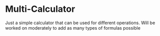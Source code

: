 # Multi-Calculator
Just a simple calculator that can be used for different operations. 
Will be worked on moderately to add as many types of formulas possible
